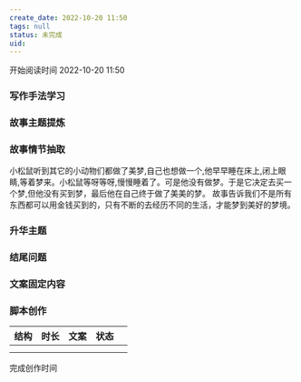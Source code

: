 ```yaml
---
create_date: 2022-10-20 11:50 
tags: null
status: 未完成 
uid: 
---
```



开始阅读时间 2022-10-20  11:50

### 写作手法学习


### 故事主题提炼


### 故事情节抽取
小松鼠听到其它的小动物们都做了美梦,自己也想做一个,他早早睡在床上,闭上眼睛,等着梦来。小松鼠等呀等呀,慢慢睡着了。可是他没有做梦。于是它决定去买一个梦,但他没有买到梦，最后他在自己终于做了美美的梦。
故事告诉我们不是所有东西都可以用金钱买到的，只有不断的去经历不同的生活，才能梦到美好的梦境。


### 升华主题


### 结尾问题


### 文案固定内容


### 脚本创作

| 结构 | 时长 | 文案 | 状态 |     |
| ---- | ---- | ---- | ---- | --- |
|      |      |      |      |     |
|      |      |      |      |     |

完成创作时间  

